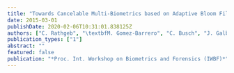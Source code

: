 ```yaml
---
title: "Towards Cancelable Multi-Biometrics based on Adaptive Bloom Filters: A Case Study on Feature Level Fusion of Face and Iris"
date: 2015-03-01
publishDate: 2020-02-06T10:31:01.838125Z
authors: ["C. Rathgeb", "\textbfM. Gomez-Barrero", "C. Busch", "J. Galbally", "J. Fierrez"]
publication_types: ["1"]
abstract: ""
featured: false
publication: "*Proc. Int. Workshop on Biometrics and Forensics (IWBF)*"
---
```


